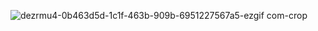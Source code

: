 
![dezrmu4-0b463d5d-1c1f-463b-909b-6951227567a5-ezgif com-crop](https://github.com/Harsh12Codes/Harsh12Codes/assets/83909388/586ad1b9-4f1e-4616-853c-e523bfb1fef0)

<!--
**Harsh12Codes/Harsh12Codes** is a ✨ _special_ ✨ repository because its `README.md` (this file) appears on your GitHub profile.

Here are some ideas to get you started:

- 🔭 I’m currently working on ...
- 🌱 I’m currently learning ...
- 👯 I’m looking to collaborate on ...
- 🤔 I’m looking for help with ...
- 💬 Ask me about ...
- 📫 How to reach me: ...
- 😄 Pronouns: ...
- ⚡ Fun fact: ...
-->
